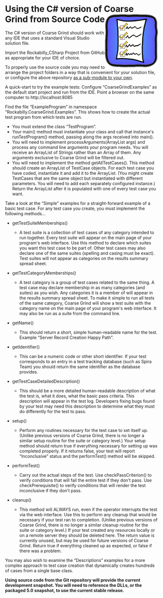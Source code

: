 # Using the C# version of Coarse Grind from Source Code<img align="right" src="Common/Icons/ALL_TESTS.gif"/>

The C# version of Coarse Grind should work with any IDE that uses a standard Visual Studio solution file.

Import the Rockabilly_CSharp Project from GitHub as appropriate for your IDE of choice.

To properly use the source code you may need to arrange the project folders in a way that is convenient for your solution file, or configure the above repository [as a sub-module to your own](https://git-scm.com/book/en/v2/Git-Tools-Submodules).

A quick-start to try the example tests: Configure “CoarseGrindExamples” as the default start project and run from the IDE. Point a browser on the same computer to http://localhost:8085

Find the file “ExampleProgram” in namespace “Rockabilly.CoarseGrind.Examples”. This shows how to create the actual test program from which tests are run.

- You must extend the class “TestProgram”.
- Your main() method must instantiate your class and call that instance's runTestProgram() method, passing along the args received into main().
- You will need to implement processArguments(ArrayList<String> args) and process any command line arguments your program needs. You will receive an ArrayList of Strings rather than an Array of them. Any arguments exclusive to Coarse Grind will be filtered out.
- You will need to implement the method getAllTestCases(). This method should create an ArrayList of TestCase objects. For each test case you have coded, instantiate it and add it to the ArrayList. (You might create TestCases that are the same object but instantiated with different parameters. You will need to add each separately configured instance.) Return the ArrayList after it is populated with one of every test case you want.

Take a look at the “Simple” examples for a straight-forward example of a basic test case. For any test case you create, you must implement the following methods...

- getTestSuiteMemberships()
	- A test suite is a collection of test cases of any category intended to run together. Every test suite will appear on the main page of your program's web interface. Use this method to declare which suites you want this test case to be part of. Other test cases may also declare one of the same suites (spelling and casing must be exact). Test suites will not appear as categories on the results summary spread sheet.
- getTestCategoryMemberships()
	- A test category is a group of test cases related to the same thing. A test case may declare membership in as many categories (and suites) as you wish. Any categories it is a member of will appear in the results summary spread sheet. To make it simple to run all tests of the same category, Coarse Grind will show a test suite with the category name on the main page of your program's web interface. It may also be run as a suite from the command line.
- getName()
	- This should return a short, simple human-readable name for the test. Example “Server Record Creation Happy Path”.
- getIdentifier()
	- This can be a numeric code or other short identifier. If your test corresponds to an entry in a test tracking database (such as Spira Team) you should return the same identifier as the database provides.
 
- getTestCaseDetailedDescription()
	- This should be a more detailed human-readable description of what the test is, what it does, what the basic pass criteria. This description will appear in the test log. Developers fixing bugs found by your test may need this description to determine what they must do differently for the test to pass.
- setup()
	- Perform any routines necessary for the test case to set itself up. (Unlike previous versions of Coarse Grind, there is no longer a similar setup routine for the suite or category level.) Your setup method should return true if everything necessary for setting up was completed properly. If it returns false, your test will report “Inconclusive” status and the performTest() method will be skipped.
- performTest()
	- Carry out the actual steps of the test. Use checkPassCriterion() to verify conditions that will fail the entire test if they don't pass. Use checkPrerequisite() to verify conditions that will render the test inconclusive if they don't pass.
- cleanup()
	- This method will ALWAYS run, even if the operator interrupts the test via the web interface. Use this to perform any cleanup that would be necessary if your test ran to completion. (Unlike previous versions of Coarse Grind, there is no longer a similar cleanup routine for the suite or category level.) If your test created any resources locally or on a remote server they should be deleted here. The return value is currently unused, but may be used for future versions of Coarse Grind. Return true if everything cleaned up as expected, or false if there was a problem.

You may also wish to examine the “Descriptions” examples for a more complex approach to test case creation that dynamically creates hundreds of cases from a single base class.

**Using source code from the Git repository will provide the current development snapshot. You will need to reference the DLLs, or the packaged 5.0 snapshot, to use the current stable release.**
 